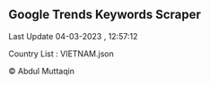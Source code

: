

## Google Trends Keywords Scraper 
 
Last Update 04-03-2023 , 12:57:12

Country List :
VIETNAM.json



© Abdul Muttaqin 
